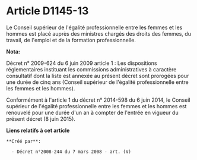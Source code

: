 # Article D1145-13

Le Conseil supérieur de l'égalité professionnelle entre les femmes et les hommes est placé auprès des ministres chargés des
droits des femmes, du travail, de l'emploi et de la formation professionnelle.

**Nota:**

Décret n° 2009-624 du 6 juin 2009 article 1 : Les dispositions réglementaires instituant les commissions administratives à
caractère consultatif dont la liste est annexée au présent décret sont prorogées pour une durée de cinq ans (Conseil
supérieur de l'égalité professionnelle entre les femmes et les hommes).

Conformément à l'article 1 du décret n° 2014-598 du 6 juin 2014, le Conseil supérieur de l'égalité professionnelle entre les
femmes et les hommes est renouvelé pour une durée d'un an à compter de l'entrée en vigueur du présent décret (8 juin 2015).

**Liens relatifs à cet article**

	**Créé par**:

	  - Décret n°2008-244 du 7 mars 2008 - art. (V)
